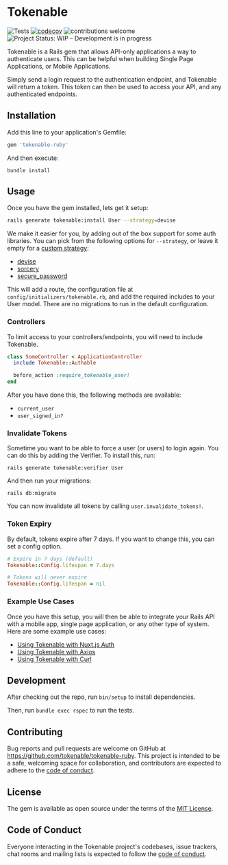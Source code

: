 # Tokenable

![Tests](https://github.com/tokenable/tokenable-ruby/workflows/Tests/badge.svg)
[![codecov](https://codecov.io/gh/tokenable/tokenable-ruby/branch/main/graph/badge.svg?token=URF456H8RI)](https://codecov.io/gh/tokenable/tokenable-ruby)
![contributions welcome](https://img.shields.io/badge/contributions-welcome-brightgreen.svg?style=flat)
![Project Status: WIP – Development is in progress](https://www.repostatus.org/badges/latest/wip.svg)

Tokenable is a Rails gem that allows API-only applications a way to authenticate users. This can be helpful when building Single Page Applications, or Mobile Applications.

Simply send a login request to the authentication endpoint, and Tokenable will return a token. This token can then be used to access your API, and any authenticated endpoints.

## Installation

Add this line to your application's Gemfile:

```ruby
gem 'tokenable-ruby'
```

And then execute:

```
bundle install
```

## Usage

Once you have the gem installed, lets get it setup:

```bash
rails generate tokenable:install User --strategy=devise
```

We make it easier for you, by adding out of the box support for some auth libraries. You can pick from the following options for `--strategy`, or leave it empty for a [custom strategy](https://github.com/tokenable/tokenable-ruby/wiki/Create-your-own-statergy):

- [devise](https://github.com/heartcombo/devise)
- [sorcery](https://github.com/Sorcery/sorcery)
- [secure_password](https://api.rubyonrails.org/classes/ActiveModel/SecurePassword/ClassMethods.html)

This will add a route, the configuration file at `config/initializers/tokenable.rb`, and add the required includes to your User model. There are no migrations to run in the default configuration.

### Controllers

To limit access to your controllers/endpoints, you will need to include Tokenable.

```ruby
class SomeController < ApplicationController
  include Tokenable::Authable

  before_action :require_tokenable_user!
end
```

After you have done this, the following methods are available:

- `current_user`
- `user_signed_in?`

### Invalidate Tokens

Sometime you want to be able to force a user (or users) to login again. You can do this by adding the Verifier. To install this, run:

```
rails generate tokenable:verifier User
```

And then run your migrations:

```
rails db:migrate
```

You can now invalidate all tokens by calling `user.invalidate_tokens!`.

### Token Expiry

By default, tokens expire after 7 days. If you want to change this, you can set a config option.

```ruby
# Expire in 7 days (default)
Tokenable::Config.lifespan = 7.days

# Tokens will never expire
Tokenable::Config.lifespan = nil
```

### Example Use Cases

Once you have this setup, you will then be able to integrate your Rails API with a mobile app, single page application, or any other type of system. Here are some example use cases:

- [Using Tokenable with Nuxt.js Auth](https://github.com/tokenable/tokenable-ruby/wiki/Integration-with-Nuxt.js-Auth)
- [Using Tokenable with Axios](https://github.com/tokenable/tokenable-ruby/wiki/Integration-with-Axios)
- [Using Tokenable with Curl](https://github.com/tokenable/tokenable-ruby/wiki/Curl-Example)

## Development

After checking out the repo, run `bin/setup` to install dependencies.

Then, run `bundle exec rspec` to run the tests.

## Contributing

Bug reports and pull requests are welcome on GitHub at <https://github.com/tokenable/tokenable-ruby>. This project is intended to be a safe, welcoming space for collaboration, and contributors are expected to adhere to the [code of conduct](https://github.com/tokenable/tokenable-ruby/blob/main/CODE_OF_CONDUCT.md).

## License

The gem is available as open source under the terms of the [MIT License](https://opensource.org/licenses/MIT).

## Code of Conduct

Everyone interacting in the Tokenable project's codebases, issue trackers, chat rooms and mailing lists is expected to follow the [code of conduct](https://github.com/tokenable/tokenable-ruby/blob/main/CODE_OF_CONDUCT.md).
